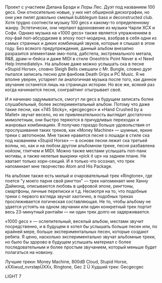 Проект с участием Дилана Брэди и Лоры Лес. Дуэт под названием 100 gecs. Они относительно новые, у них нет обширной дискографии, но они уже пилят довольно смелый bubblegum bass и deconstructed club. Хотя трудно соотнести музыку 100 gecs к какому-то определенному жанру. Эстетически, они черпают вдохновение из музыки Чарли XCX и Софи. Однако музыка на «1000 gecs» также является упражнением в лоу-фай поп-абсурдизме в эпоху пост-модерна, взобрав в себя одни из самых странных и диких комбинаций звуков, которые я слышал в этом году. Без всякого предупреждения, данный альбом внезапно разразится элементами эмо-попа, дабстепа, экстремального метала, R&B, драм-н-бейса и даже MIDI в стиле Oneohtrix Point Never в «I Need Help Immediately». На альбоме даже можно услышать ска в песне «Stupid Horse», словно Sleigh Bells смешали с Mr. Bungle, словно дуэт пытался записать песню для фанбоев Death Grips и PC Music. Я не вполне уверен, устареет ли аналогичная музыка после того, как данное звучание останется лишь на страницах истории. Но все же, всякий раз когда начинается песня, сонграйтинг отыгрывает своё.

И я начинаю задумываться, смогут ли gecs в будущем записать более слушабельный, более экспериментальный альбом. Потому что даже такие песни, как «745 Sticky», «gecgecgec» и «Hand Crushed by a Mallet» звучат весело, но их привлекательность выглядит достаточно мимолетным, они быстро теряются в причудливых переходах и жанровых комбинациях. Я получаю гораздо больше удовольствия от прослушивания таких треков, как «Money Machine» — шумные, яркие треки с автотюном. Мне также нравится песня о лошади в стиле ска под названием «Stupid Horse» — в основе песни лежит ска третьей волны, но, как и на любом другом альбомном треке, песня разбавлена нойзом, глитчем и MIDI. Можно также местами услышать поп-панк мотивы, а также нелепые выкрики «pick it up» на заднем плане. Не хватает только хорн-секций. И я только что осознал, что трек напоминает мне творчество Atom and His Package.

На альбоме также есть милый и очаровательный трек «Ringtone», где поется "у моего парня свой рингтон" — трек напоминает мне Ханну Даймонд, описываются любовь в цифровой эпохе, рингтоны, смартфоны, личные переписки и т.д. Несмотря на то, что подобные треки с первого взгляда звучат хаотично, в подобных треках прослеживается логическая составляющая. Не то, чтобы альбому не удается устоять на одном звучании или один конкретный трек портит весь 23-минутный рантайм — ни один трек долго не задерживается.

«1000 gecs » — ослепительный, веселый альбом, местами звучит посредственно, и в будущем я хотел бы услышать больше песен или, по крайней мере, больше экспериментальных песен, которые создают ребята. Я ценю, насколько экспериментально звучат альбомные треки, но было бы здорово в будущем услышать материал с более последовательным и более простым звучанием, который меньше будет полагаться на новизну.

Лучшие треки: Money Machine, 800dB Cloud, Stupid Horse, xXXi*wud_nvrstøp*ÜXXx, Ringtone, Gec 2 Ü
Худший трек: Gecgecgec

LIGHT 7
